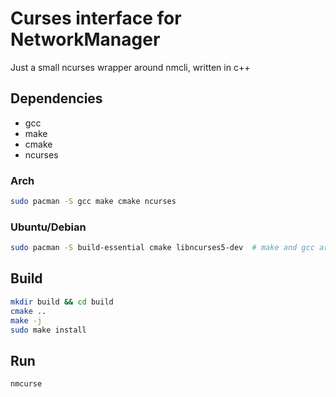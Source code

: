 # Curses interface for NetworkManager

Just a small ncurses wrapper around nmcli, written in c++


## Dependencies

- gcc
- make
- cmake
- ncurses


### Arch

```bash
sudo pacman -S gcc make cmake ncurses
```


### Ubuntu/Debian

```bash
sudo pacman -S build-essential cmake libncurses5-dev  # make and gcc are part of build-essential
```


## Build

```bash
mkdir build && cd build
cmake ..
make -j
sudo make install
```


## Run

```bash
nmcurse
```

